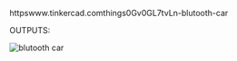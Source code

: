 httpswww.tinkercad.comthings0Gv0GL7tvLn-blutooth-car

OUTPUTS:

![blutooth car](https://user-images.githubusercontent.com/117905345/202867411-6a79a16e-15b4-4221-9953-f6c645a2daef.png)
